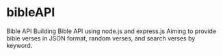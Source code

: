 # bibleAPI
Bible API
Building Bible API using node.js and express.js
Aiming to provide bible verses in JSON format, random verses, and search verses by keyword.
